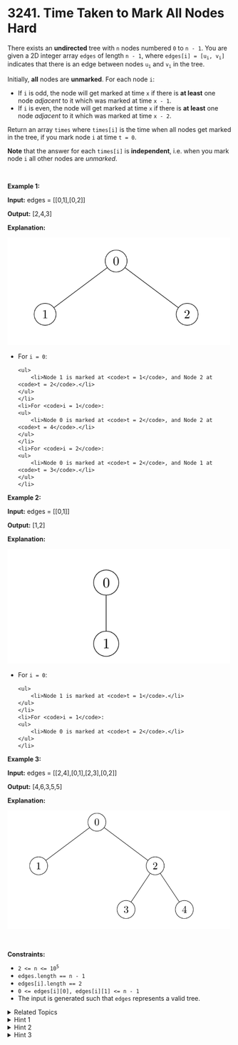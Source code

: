 
# 3241. Time Taken to Mark All Nodes<br> Hard

<p>There exists an <strong>undirected</strong> tree with <code>n</code> nodes numbered <code>0</code> to <code>n - 1</code>. You are given a 2D integer array <code>edges</code> of length <code>n - 1</code>, where <code>edges[i] = [u<sub>i</sub>, v<sub>i</sub>]</code> indicates that there is an edge between nodes <code>u<sub>i</sub></code> and <code>v<sub>i</sub></code> in the tree.</p>

<p>Initially, <strong>all</strong> nodes are <strong>unmarked</strong>. For each node <code>i</code>:</p>

<ul>
	<li>If <code>i</code> is odd, the node will get marked at time <code>x</code> if there is <strong>at least</strong> one node <em>adjacent</em> to it which was marked at time <code>x - 1</code>.</li>
	<li>If <code>i</code> is even, the node will get marked at time <code>x</code> if there is <strong>at least</strong> one node <em>adjacent</em> to it which was marked at time <code>x - 2</code>.</li>
</ul>

<p>Return an array <code>times</code> where <code>times[i]</code> is the time when all nodes get marked in the tree, if you mark node <code>i</code> at time <code>t = 0</code>.</p>

<p><strong>Note</strong> that the answer for each <code>times[i]</code> is <strong>independent</strong>, i.e. when you mark node <code>i</code> all other nodes are <em>unmarked</em>.</p>

<p>&nbsp;</p>
<p><strong class="example">Example 1:</strong></p>

<div class="example-block">
<p><strong>Input:</strong> <span class="example-io">edges = [[0,1],[0,2]]</span></p>

<p><strong>Output:</strong> [2,4,3]</p>

<p><strong>Explanation:</strong></p>

<p><img alt="" src="./assets/image1.png" style="width: 500px; height: 241px;" /></p>

<ul>
	<li>For <code>i = 0</code>:

	<ul>
		<li>Node 1 is marked at <code>t = 1</code>, and Node 2 at <code>t = 2</code>.</li>
	</ul>
	</li>
	<li>For <code>i = 1</code>:
	<ul>
		<li>Node 0 is marked at <code>t = 2</code>, and Node 2 at <code>t = 4</code>.</li>
	</ul>
	</li>
	<li>For <code>i = 2</code>:
	<ul>
		<li>Node 0 is marked at <code>t = 2</code>, and Node 1 at <code>t = 3</code>.</li>
	</ul>
	</li>
</ul>
</div>

<p><strong class="example">Example 2:</strong></p>

<div class="example-block">
<p><strong>Input:</strong> <span class="example-io">edges = [[0,1]]</span></p>

<p><strong>Output:</strong> [1,2]</p>

<p><strong>Explanation:</strong></p>

<p><img alt="" src="./assets/image2.png" style="width: 500px; height: 257px;" /></p>

<ul>
	<li>For <code>i = 0</code>:

	<ul>
		<li>Node 1 is marked at <code>t = 1</code>.</li>
	</ul>
	</li>
	<li>For <code>i = 1</code>:
	<ul>
		<li>Node 0 is marked at <code>t = 2</code>.</li>
	</ul>
	</li>
</ul>
</div>

<p><strong class="example">Example 3:</strong></p>

<div class="example-block">
<p><strong>Input:</strong> <span class="example-io">edges = </span>[[2,4],[0,1],[2,3],[0,2]]</p>

<p><strong>Output:</strong> [4,6,3,5,5]</p>

<p><strong>Explanation:</strong></p>

<p><img alt="" src="./assets/image3.png" style="height: 266px; width: 500px;" /></p>
</div>

<p>&nbsp;</p>
<p><strong>Constraints:</strong></p>

<ul>
	<li><code>2 &lt;= n &lt;= 10<sup>5</sup></code></li>
	<li><code>edges.length == n - 1</code></li>
	<li><code>edges[i].length == 2</code></li>
	<li><code>0 &lt;= edges[i][0], edges[i][1] &lt;= n - 1</code></li>
	<li>The input is generated such that <code>edges</code> represents a valid tree.</li>
</ul>


<details>

<summary> Related Topics </summary>

-	`Dynamic Programming`
-	`Tree`
-	`Depth-First Search`
-	`Graph`

</details>


<details>
<summary> Hint 1 </summary>
Can we use dp on trees?
</details>

<details>
<summary> Hint 2 </summary>
Store the two most distant children for each node.
</details>

<details>
<summary> Hint 3 </summary>
When re-rooting the tree, keep a variable for distance to the root node.
</details>